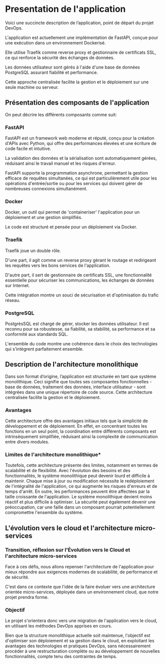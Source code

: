 # Presentation de l'application

Voici une succincte description de l’application, point de départ du projet DevOps.

L'application est actuellement une implémentation de FastAPI, conçue pour une exécution dans un environnement Dockerisé.

Elle utilise Traefik comme reverse proxy et gestionnaire de certificats SSL, ce qui renforce la sécurité des échanges de données.

Les données utilisateur sont gérés à l'aide d'une base de données PostgreSQL assurant fiabilité et performance.

Cette approche centralisée facilite la gestion et le déploiement sur une seule machine ou serveur.


## Présentation des composants de l'application

On peut décrire les différents composants comme suit:

### FastAPI

FastAPI est un framework web moderne et réputé, conçu pour la création d'APIs avec Python, qui offre des performances élevées et une écriture de code facile et intuitive.

La validation des données et la sérialisation sont automatiquement gérées, réduisant ainsi le travail manuel et les risques d'erreur.

FastAPI supporte la programmation asynchrone, permettant la gestion efficace de requêtes simultanées, ce qui est particulièrement utile pour les opérations d'entrée/sortie ou pour les services qui doivent gérer de nombreuses connexions simultanément.


### Docker

Docker, un outil qui permet de 'containeriser' l'application pour un déploiement et une gestion simplifiés.

Le code est structuré et pensée pour un déploiement via Docker.


### Traefik

Traefik joue un double rôle.

D'une part, il agit comme un reverse proxy gèrant le routage et redirigeant les requêtes vers les bons services de l'application.

D'autre part, il sert de gestionnaire de certificats SSL, une fonctionnalité essentielle pour sécuriser les communications, les échanges de données sur Internet.

Cette intégration montre un souci de sécurisation et d'optimisation du trafic réseau.


### PostgreSQL

PostgrèsSQL est chargé de gérer, stocker les données utilisateur.
Il est reconnu pour sa robustesse, sa fiabilité, sa stabilité, sa performance et sa conformité aux standards SQL.

L'ensemble du code montre une cohérence dans le choix des technologies qui s’intègrent parfaitement ensemble.


## Description de l'architecture monolithique

Dans son format d’origine, l’application est structurée en tant que système monolithique.
Ceci signifie que toutes ses composantes fonctionnelles - base de données, traitement des données, interface utilisateur - sont intégrées dans une unique répertoire de code source.
Cette architecture centralisée facilite la gestion et le déploiement.


### Avantages

Cette architecture offre des avantages initiaux tels que la simplicité de développement et de déploiement.
En effet, en concentrant toutes les fonctions en un seul point, la coordination entre différents composants est intrinsèquement simplifiée, réduisant ainsi la complexité de communication entre divers modules.


### Limites de l'architecture monolithique*

Toutefois, cette architecture présente des limites, notamment en termes de scalabilité et de flexibilité. Avec l'évolution des besoins et des fonctionnalités, le système monolithique peut devenir lourd et difficile à maintenir. Chaque mise à jour ou modification nécessite le redéploiement de l'intégralité de l'application, ce qui augmente les risques d'erreurs et de temps d'arrêt. En outre, les performances peuvent être affectées par la taille croissante de l'application. Le système monolithique devient moins réactif et plus difficile à optimiser. La sécurité peut également devenir une préoccupation, car une faille dans un composant pourrait potentiellement compromettre l'ensemble du système.


## L'évolution vers le cloud et l'architecture micro-services

### Transition, réflexion sur l'Évolution vers le Cloud et l'architecture micro-services

Face à ces défis, nous allons repenser l'architecture de l'application pour mieux répondre aux exigences modernes de scalabilité, de performance et de sécurité.

C'est dans ce contexte que l'idée de la faire évoluer vers une architecture orientée micro-services, déployée dans un environnement cloud, que notre projet prendra forme.


### Objectif

Le projet s'orientera donc vers une migration de l'application vers le cloud, en utilisant les méthodes DevOps apprises en cours.

Bien que la structure monolithique actuelle soit maintenue, l'objectif est d'optimiser son déploiement et sa gestion dans le cloud, en exploitant les avantages des technologies et pratiques DevOps, sans nécessairement procéder à une restructuration complète ou au développement de nouvelles fonctionnalités, compte tenu des contraintes de temps.
